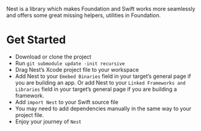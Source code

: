 Nest is a library which makes Foundation and Swift works more seamlessly and offers some great missing helpers, utilities in Foundation.



# Get Started

- Download or clone the project
- Run `git submodule update -init recursive`
- Drag Nest’s Xcode project file to your workspace
- Add Nest to your `Emebed Binaries` field in your target’s general page if you are building an app. Or add Nest to your `Linked Frameworks and Libraries` field in your target’s general page if you are building a framework.
- Add `import Nest` to your Swift source file
- You may need to add dependencies manually in the same way to your project file.
- Enjoy your journey of `Nest`
